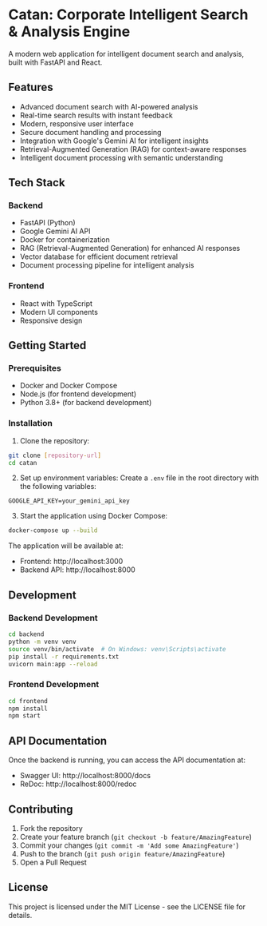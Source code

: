 # Catan: Corporate Intelligent Search & Analysis Engine

A modern web application for intelligent document search and analysis, built with FastAPI and React.

## Features

- Advanced document search with AI-powered analysis
- Real-time search results with instant feedback
- Modern, responsive user interface
- Secure document handling and processing
- Integration with Google's Gemini AI for intelligent insights
- Retrieval-Augmented Generation (RAG) for context-aware responses
- Intelligent document processing with semantic understanding

## Tech Stack

### Backend
- FastAPI (Python)
- Google Gemini AI API
- Docker for containerization
- RAG (Retrieval-Augmented Generation) for enhanced AI responses
- Vector database for efficient document retrieval
- Document processing pipeline for intelligent analysis

### Frontend
- React with TypeScript
- Modern UI components
- Responsive design

## Getting Started

### Prerequisites
- Docker and Docker Compose
- Node.js (for frontend development)
- Python 3.8+ (for backend development)

### Installation

1. Clone the repository:
```bash
git clone [repository-url]
cd catan
```

2. Set up environment variables:
Create a `.env` file in the root directory with the following variables:
```
GOOGLE_API_KEY=your_gemini_api_key
```

3. Start the application using Docker Compose:
```bash
docker-compose up --build
```

The application will be available at:
- Frontend: http://localhost:3000
- Backend API: http://localhost:8000

## Development

### Backend Development
```bash
cd backend
python -m venv venv
source venv/bin/activate  # On Windows: venv\Scripts\activate
pip install -r requirements.txt
uvicorn main:app --reload
```

### Frontend Development
```bash
cd frontend
npm install
npm start
```

## API Documentation

Once the backend is running, you can access the API documentation at:
- Swagger UI: http://localhost:8000/docs
- ReDoc: http://localhost:8000/redoc

## Contributing

1. Fork the repository
2. Create your feature branch (`git checkout -b feature/AmazingFeature`)
3. Commit your changes (`git commit -m 'Add some AmazingFeature'`)
4. Push to the branch (`git push origin feature/AmazingFeature`)
5. Open a Pull Request

## License

This project is licensed under the MIT License - see the LICENSE file for details. 